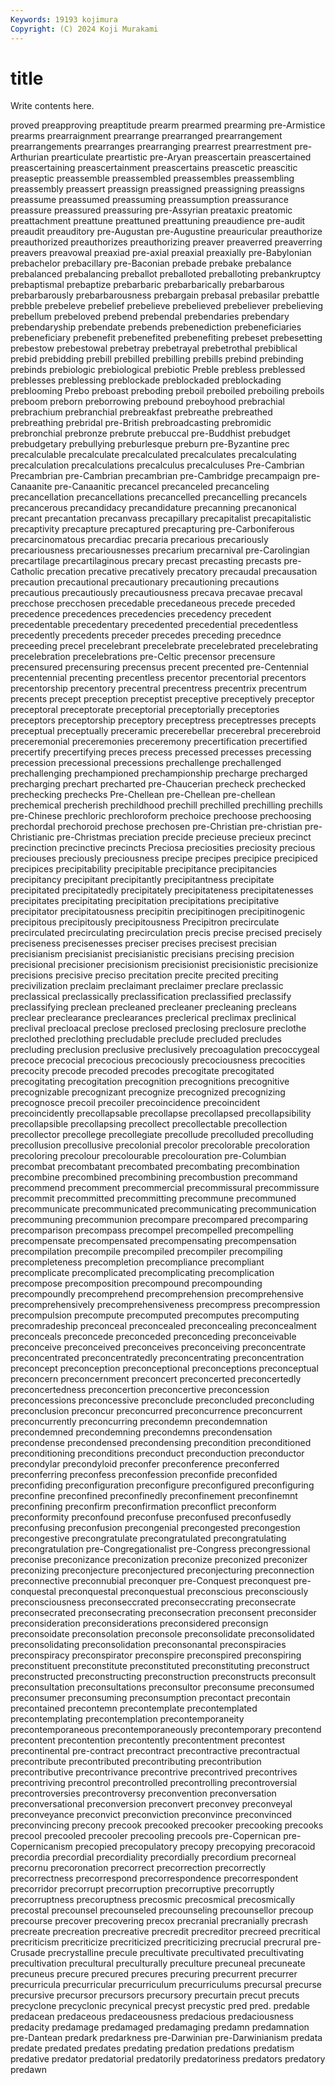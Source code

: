 ```yaml
---
Keywords: 19193 kojimura
Copyright: (C) 2024 Koji Murakami
---
```


# title

Write contents here.



proved preapproving preaptitude prearm prearmed prearming
pre-Armistice prearms prearraignment prearrange prearranged prearrangement prearrangements prearranges prearranging prearrest
prearrestment pre-Arthurian prearticulate preartistic pre-Aryan preascertain preascertained preascertaining preascertainment preascertains
preascetic preascitic preaseptic preassemble preassembled preassembles preassembling preassembly preassert preassign
preassigned preassigning preassigns preassume preassumed preassuming preassumption preassurance preassure preassured
preassuring pre-Assyrian preataxic preatomic preattachment preattune preattuned preattuning preaudience pre-audit
preaudit preauditory pre-Augustan pre-Augustine preauricular preauthorize preauthorized preauthorizes preauthorizing preaver
preaverred preaverring preavers preavowal preaxiad pre-axial preaxial preaxially pre-Babylonian prebachelor
prebacillary pre-Baconian prebade prebake prebalance prebalanced prebalancing preballot preballoted preballoting
prebankruptcy prebaptismal prebaptize prebarbaric prebarbarically prebarbarous prebarbarously prebarbarousness prebargain prebasal
prebasilar prebattle prebble prebeleve prebelief prebelieve prebelieved prebeliever prebelieving prebellum
prebeloved prebend prebendal prebendaries prebendary prebendaryship prebendate prebends prebenediction prebeneficiaries
prebeneficiary prebenefit prebenefited prebenefiting prebeset prebesetting prebestow prebestowal prebetray prebetrayal
prebetrothal prebiblical prebid prebidding prebill prebilled prebilling prebills prebind prebinding
prebinds prebiologic prebiological prebiotic Preble prebless preblessed preblesses preblessing preblockade
preblockaded preblockading preblooming Prebo preboast preboding preboil preboiled preboiling preboils
preboom preborn preborrowing prebound preboyhood prebrachial prebrachium prebranchial prebreakfast prebreathe
prebreathed prebreathing prebridal pre-British prebroadcasting prebromidic prebronchial prebronze prebrute prebuccal
pre-Buddhist prebudget prebudgetary prebullying preburlesque preburn pre-Byzantine prec precalculable precalculate
precalculated precalculates precalculating precalculation precalculations precalculus precalculuses Pre-Cambrian Precambrian pre-Cambrian
precambrian pre-Cambridge precampaign pre-Canaanite pre-Canaanitic precancel precanceled precanceling precancellation precancellations
precancelled precancelling precancels precancerous precandidacy precandidature precanning precanonical precant precantation
precanvass precapillary precapitalist precapitalistic precaptivity precapture precaptured precapturing pre-Carboniferous precarcinomatous
precardiac precaria precarious precariously precariousness precariousnesses precarium precarnival pre-Carolingian precartilage
precartilaginous precary precast precasting precasts pre-Catholic precation precative precatively precatory
precaudal precausation precaution precautional precautionary precautioning precautions precautious precautiously precautiousness
precava precavae precaval precchose precchosen precedable precedaneous precede preceded precedence
precedences precedencies precedency precedent precedentable precedentary precedented precedential precedentless precedently
precedents preceder precedes preceding precednce preceeding precel precelebrant precelebrate precelebrated
precelebrating precelebration precelebrations pre-Celtic precensor precensure precensured precensuring precensus precent
precented pre-Centennial precentennial precenting precentless precentor precentorial precentors precentorship precentory
precentral precentress precentrix precentrum precents precept preception preceptist preceptive preceptively
preceptor preceptoral preceptorate preceptorial preceptorially preceptories preceptors preceptorship preceptory preceptress
preceptresses precepts preceptual preceptually preceramic precerebellar precerebral precerebroid preceremonial preceremonies
preceremony precertification precertified precertify precertifying preces precess precessed precesses precessing
precession precessional precessions prechallenge prechallenged prechallenging prechampioned prechampionship precharge precharged
precharging prechart precharted pre-Chaucerian precheck prechecked prechecking prechecks Pre-Chellean pre-Chellean
pre-chellean prechemical precherish prechildhood prechill prechilled prechilling prechills pre-Chinese prechloric
prechloroform prechoice prechoose prechoosing prechordal prechoroid prechose prechosen pre-Christian pre-christian
pre-Christianic pre-Christmas preciation precide precieuse precieux precinct precinction precinctive precincts
Preciosa preciosities preciosity precious preciouses preciously preciousness precipe precipes precipice
precipiced precipices precipitability precipitable precipitance precipitancies precipitancy precipitant precipitantly precipitantness
precipitate precipitated precipitatedly precipitately precipitateness precipitatenesses precipitates precipitating precipitation precipitations
precipitative precipitator precipitatousness precipitin precipitinogen precipitinogenic precipitous precipitously precipitousness Precipitron
precirculate precirculated precirculating precirculation precis precise precised precisely preciseness precisenesses
preciser precises precisest precisian precisianism precisianist precisianistic precisians precising precision
precisional precisioner precisionism precisionist precisionistic precisionize precisions precisive preciso precitation
precite precited preciting precivilization preclaim preclaimant preclaimer preclare preclassic preclassical
preclassically preclassification preclassified preclassify preclassifying preclean precleaned precleaner precleaning precleans
preclear preclearance preclearances preclerical preclimax preclinical preclival precloacal preclose preclosed
preclosing preclosure preclothe preclothed preclothing precludable preclude precluded precludes precluding
preclusion preclusive preclusively precoagulation precoccygeal precoce precocial precocious precociously precociousness
precocities precocity precode precoded precodes precogitate precogitated precogitating precogitation precognition
precognitions precognitive precognizable precognizant precognize precognized precognizing precognosce precoil precoiler
precoincidence precoincident precoincidently precollapsable precollapse precollapsed precollapsibility precollapsible precollapsing precollect
precollectable precollection precollector precollege precollegiate precollude precolluded precolluding precollusion precollusive
precolonial precolor precolorable precoloration precoloring precolour precolourable precolouration pre-Columbian precombat
precombatant precombated precombating precombination precombine precombined precombining precombustion precommand precommend
precomment precommercial precommissural precommissure precommit precommitted precommitting precommune precommuned precommunicate
precommunicated precommunicating precommunication precommuning precommunion precompare precompared precomparing precomparison precompass
precompel precompelled precompelling precompensate precompensated precompensating precompensation precompilation precompile precompiled
precompiler precompiling precompleteness precompletion precompliance precompliant precomplicate precomplicated precomplicating precomplication
precompose precomposition precompound precompounding precompoundly precomprehend precomprehension precomprehensive precomprehensively precomprehensiveness
precompress precompression precompulsion precompute precomputed precomputes precomputing precomradeship preconceal preconcealed
preconcealing preconcealment preconceals preconcede preconceded preconceding preconceivable preconceive preconceived preconceives
preconceiving preconcentrate preconcentrated preconcentratedly preconcentrating preconcentration preconcept preconception preconceptional preconceptions
preconceptual preconcern preconcernment preconcert preconcerted preconcertedly preconcertedness preconcertion preconcertive preconcession
preconcessions preconcessive preconclude preconcluded preconcluding preconclusion preconcur preconcurred preconcurrence preconcurrent
preconcurrently preconcurring precondemn precondemnation precondemned precondemning precondemns precondensation precondense precondensed
precondensing precondition preconditioned preconditioning preconditions preconduct preconduction preconductor precondylar precondyloid
preconfer preconference preconferred preconferring preconfess preconfession preconfide preconfided preconfiding preconfiguration
preconfigure preconfigured preconfiguring preconfine preconfined preconfinedly preconfinement preconfinemnt preconfining preconfirm
preconfirmation preconflict preconform preconformity preconfound preconfuse preconfused preconfusedly preconfusing preconfusion
precongenial precongested precongestion precongestive precongratulate precongratulated precongratulating precongratulation pre-Congregationalist pre-Congress
precongressional preconise preconizance preconization preconize preconized preconizer preconizing preconjecture preconjectured
preconjecturing preconnection preconnective preconnubial preconquer pre-Conquest preconquest pre-conquestal preconquestal preconquestual
preconscious preconsciously preconsciousness preconseccrated preconseccrating preconsecrate preconsecrated preconsecrating preconsecration preconsent
preconsider preconsideration preconsiderations preconsidered preconsign preconsoidate preconsolation preconsole preconsolidate preconsolidated
preconsolidating preconsolidation preconsonantal preconspiracies preconspiracy preconspirator preconspire preconspired preconspiring preconstituent
preconstitute preconstituted preconstituting preconstruct preconstructed preconstructing preconstruction preconstructs preconsult preconsultation
preconsultations preconsultor preconsume preconsumed preconsumer preconsuming preconsumption precontact precontain precontained
precontemn precontemplate precontemplated precontemplating precontemplation precontemporaneity precontemporaneous precontemporaneously precontemporary precontend
precontent precontention precontently precontentment precontest precontinental pre-contract precontract precontractive precontractual
precontribute precontributed precontributing precontribution precontributive precontrivance precontrive precontrived precontrives precontriving
precontrol precontrolled precontrolling precontroversial precontroversies precontroversy preconvention preconversation preconversational preconversion
preconvert preconvey preconveyal preconveyance preconvict preconviction preconvince preconvinced preconvincing precony
precook precooked precooker precooking precooks precool precooled precooler precooling precools
pre-Copernican pre-Copernicanism precopied precopulatory precopy precopying precoracoid precordia precordial precordiality
precordially precordium precorneal precornu precoronation precorrect precorrection precorrectly precorrectness precorrespond
precorrespondence precorrespondent precorridor precorrupt precorruption precorruptive precorruptly precorruptness precoruptness precosmic
precosmical precosmically precostal precounsel precounseled precounseling precounsellor precoup precourse precover
precovering precox precranial precranially precrash precreate precreation precreative precredit precreditor
precreed precritical precriticism precriticize precriticized precriticizing precrucial precrural pre-Crusade precrystalline
precule precultivate precultivated precultivating precultivation precultural preculturally preculture precuneal precuneate
precuneus precure precured precures precuring precurrent precurrer precurricula precurricular precurriculum
precurriculums precursal precurse precursive precursor precursors precursory precurtain precut precuts
precyclone precyclonic precynical precyst precystic pred pred. predable predacean predaceous
predaceousness predacious predaciousness predacity predamage predamaged predamaging predamn predamnation pre-Dantean
predark predarkness pre-Darwinian pre-Darwinianism predata predate predated predates predating predation
predations predatism predative predator predatorial predatorily predatoriness predators predatory predawn
